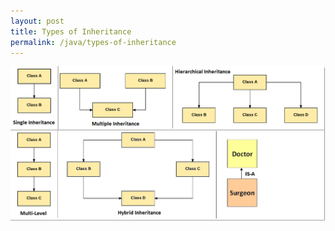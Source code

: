 ```yaml
---
layout: post
title: Types of Inheritance
permalink: /java/types-of-inheritance
---
```


![inheritance-types](https://github.com/arpit04tripathi/files-cdn/raw/cdn/java/core-java/inheritance-types.png)
